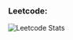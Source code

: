 <h3 align="left">Leetcode:</h3>

![Leetcode Stats](https://leetcard.jacoblin.cool/artemsemeniuk77?ext=activity)
